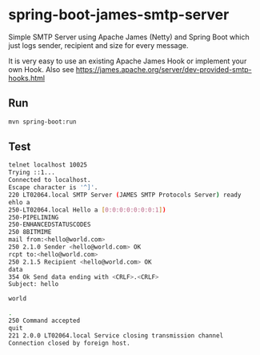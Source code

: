 # spring-boot-james-smtp-server

Simple SMTP Server using Apache James (Netty) and Spring Boot which just logs sender, recipient and size for every message. 

It is very easy to use an existing Apache James Hook or implement your own Hook. Also see https://james.apache.org/server/dev-provided-smtp-hooks.html

## Run

```bash
mvn spring-boot:run
```

## Test

```bash
telnet localhost 10025
Trying ::1...
Connected to localhost.
Escape character is '^]'.
220 LT02064.local SMTP Server (JAMES SMTP Protocols Server) ready
ehlo a
250-LT02064.local Hello a [0:0:0:0:0:0:0:1])
250-PIPELINING
250-ENHANCEDSTATUSCODES
250 8BITMIME
mail from:<hello@world.com>
250 2.1.0 Sender <hello@world.com> OK
rcpt to:<hello@world.com>
250 2.1.5 Recipient <hello@world.com> OK
data
354 Ok Send data ending with <CRLF>.<CRLF>
Subject: hello

world

.
250 Command accepted
quit
221 2.0.0 LT02064.local Service closing transmission channel
Connection closed by foreign host.

```
